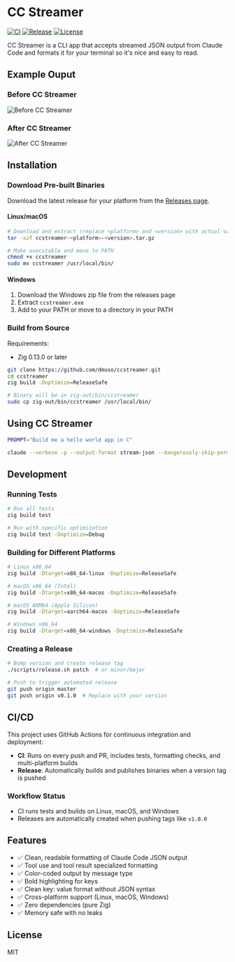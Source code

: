 # CC Streamer

[![CI](https://github.com/dmuso/ccstreamer/actions/workflows/ci.yml/badge.svg)](https://github.com/dmuso/ccstreamer/actions/workflows/ci.yml)
[![Release](https://github.com/dmuso/ccstreamer/actions/workflows/build-and-release.yml/badge.svg)](https://github.com/dmuso/ccstreamer/actions/workflows/build-and-release.yml)
[![License](https://img.shields.io/github/license/dmuso/ccstreamer)](LICENSE)

CC Streamer is a CLI app that accepts streamed JSON output from Claude Code and formats it for your terminal so it's nice and easy to read.

## Example Ouput

### Before CC Streamer

![Before CC Streamer](https://github.com/dmuso/ccstreamer/docs/before-ccstreamer.png)

### After CC Streamer

![After CC Streamer](https://github.com/dmuso/ccstreamer/docs/after-ccstreamer.png)

## Installation

### Download Pre-built Binaries

Download the latest release for your platform from the [Releases page](https://github.com/dmuso/ccstreamer/releases).

#### Linux/macOS
```bash
# Download and extract (replace <platform> and <version> with actual values)
tar -xzf ccstreamer-<platform>-<version>.tar.gz

# Make executable and move to PATH
chmod +x ccstreamer
sudo mv ccstreamer /usr/local/bin/
```

#### Windows
1. Download the Windows zip file from the releases page
2. Extract `ccstreamer.exe`
3. Add to your PATH or move to a directory in your PATH

### Build from Source

Requirements:
- Zig 0.13.0 or later

```bash
git clone https://github.com/dmuso/ccstreamer.git
cd ccstreamer
zig build -Doptimize=ReleaseSafe

# Binary will be in zig-out/bin/ccstreamer
sudo cp zig-out/bin/ccstreamer /usr/local/bin/
```

## Using CC Streamer

```bash
PROMPT="Build me a hello world app in C"

claude --verbose -p --output-format stream-json --dangerously-skip-permissions "$PROMPT" | ccstreamer
```


## Development

### Running Tests

```bash
# Run all tests
zig build test

# Run with specific optimization
zig build test -Doptimize=Debug
```

### Building for Different Platforms

```bash
# Linux x86_64
zig build -Dtarget=x86_64-linux -Doptimize=ReleaseSafe

# macOS x86_64 (Intel)
zig build -Dtarget=x86_64-macos -Doptimize=ReleaseSafe

# macOS ARM64 (Apple Silicon)
zig build -Dtarget=aarch64-macos -Doptimize=ReleaseSafe

# Windows x86_64
zig build -Dtarget=x86_64-windows -Doptimize=ReleaseSafe
```

### Creating a Release

```bash
# Bump version and create release tag
./scripts/release.sh patch  # or minor/major

# Push to trigger automated release
git push origin master
git push origin v0.1.0  # Replace with your version
```

## CI/CD

This project uses GitHub Actions for continuous integration and deployment:

- **CI**: Runs on every push and PR, includes tests, formatting checks, and multi-platform builds
- **Release**: Automatically builds and publishes binaries when a version tag is pushed

### Workflow Status

- CI runs tests and builds on Linux, macOS, and Windows
- Releases are automatically created when pushing tags like `v1.0.0`

## Features

- ✅ Clean, readable formatting of Claude Code JSON output
- ✅ Tool use and tool result specialized formatting
- ✅ Color-coded output by message type
- ✅ Bold highlighting for keys
- ✅ Clean key: value format without JSON syntax
- ✅ Cross-platform support (Linux, macOS, Windows)
- ✅ Zero dependencies (pure Zig)
- ✅ Memory safe with no leaks

## License

MIT

